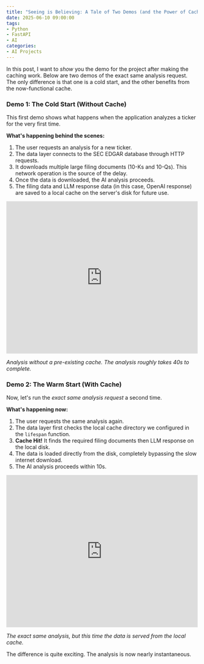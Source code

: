 ```yaml
---
title: "Seeing is Believing: A Tale of Two Demos (and the Power of Caching)"
date: 2025-06-10 09:00:00
tags:
- Python
- FastAPI
- AI
categories:
- AI Projects
---
```


In this post, I want to *show* you the demo for the project after making the caching work. Below are two demos of the exact same analysis request. The only difference is that one is a cold start, and the other benefits from the now-functional cache.

<!-- more -->

### Demo 1: The Cold Start (Without Cache)

This first demo shows what happens when the application analyzes a ticker for the very first time.

**What's happening behind the scenes:**
1.  The user requests an analysis for a new ticker.
2.  The data layer connects to the SEC EDGAR database through HTTP requests.
3.  It downloads multiple large filing documents (10-Ks and 10-Qs). This network operation is the source of the delay.
4.  Once the data is downloaded, the AI analysis proceeds.
5.  The filing data and LLM response data (in this case, OpenAI response) are saved to a local cache on the server's disk for future use.

<iframe width="100%" height="400" src="https://www.youtube.com/embed/yFU5igLJ2dk" 
    title="SEC Filing Analysis Demo" 
    frameborder="0" 
    allow="accelerometer; autoplay; clipboard-write; encrypted-media; gyroscope; picture-in-picture" 
    allowfullscreen>
</iframe>
<p class="text-center text-muted mt-2"><em>Analysis without a pre-existing cache. The analysis roughly takes 40s to complete.</em></p>

### Demo 2: The Warm Start (With Cache)

Now, let's run the *exact same analysis request* a second time.

**What's happening now:**
1.  The user requests the same analysis again.
2.  The data layer first checks the local cache directory we configured in the `lifespan` function.
3.  **Cache Hit!** It finds the required filing documents then LLM response on the local disk.
4.  The data is loaded directly from the disk, completely bypassing the slow internet download.
5.  The AI analysis proceeds within 10s.

<iframe width="100%" height="400" src="https://www.youtube.com/embed/GT1UkYdeBbA" 
    title="SEC Filing Analysis Demo" 
    frameborder="0" 
    allow="accelerometer; autoplay; clipboard-write; encrypted-media; gyroscope; picture-in-picture" 
    allowfullscreen>
</iframe>
<p class="text-center text-muted mt-2"><em>The exact same analysis, but this time the data is served from the local cache.</em></p>

The difference is quite exciting. The analysis is now nearly instantaneous.
